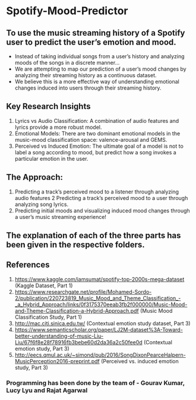 # Spotify-Mood-Predictor

## To use the music streaming history of a Spotify user to predict the user’s emotion and mood.

- Instead of taking individual songs from a user’s history and analyzing moods of the songs in a discrete manner…
- We are attempting to map our prediction of a user’s mood changes by analyzing their streaming history as a continuous dataset.
- We believe this is a more effective way of understanding emotional changes induced into users through their streaming history.

## Key Research Insights
1. Lyrics vs Audio Classification: A combination of audio features and lyrics provide a more robust model. 
2. Emotional Models: There are two dominant emotional models in the music-mood classification space: valence-arousal and GEMS. 
3. Perceived vs Induced Emotion: The ultimate goal of a model is not to label a song according to mood, but predict how a song invokes a particular emotion in the user. 

## The Approach: 
1. Predicting a track’s perceived mood to a listener through analyzing audio features
2 Predicting a track’s perceived mood to a user through analyzing song lyrics.
3. Predicting initial moods and visualizing induced mood changes through a user’s music streaming experience!

## The explanation of each of the three parts has been given in the respective folders.

## References
1. https://www.kaggle.com/iamsumat/spotify-top-2000s-mega-dataset (Kaggle Dataset, Part 1)
2. https://www.researchgate.net/profile/Mohamed-Sordo-2/publication/220723819_Music_Mood_and_Theme_Classification_-_a_Hybrid_Approach/links/0f3175370eeab3fb2f000000/Music-Mood-and-Theme-Classification-a-Hybrid-Approach.pdf (Music Mood Classification Study, Part 1)
3. http://mac.citi.sinica.edu.tw/ (Contextual emotion study dataset, Part 3)
4. https://www.semanticscholar.org/paper/LJ2M-dataset%3A-Toward-better-understanding-of-music-Liu-Liu/67f6f8e28f78916fb3bebe60d2da36a2c50fee0d (Contextual emotion study, Part 3)
5. http://eecs.qmul.ac.uk/~simond/pub/2016/SongDixonPearceHalpern-MusicPerception2016-preprint.pdf (Perceived vs. induced emotion study, Part 3)


### Programming has been done by the team of - Gourav Kumar, Lucy Lyu and Rajat Agarwal
